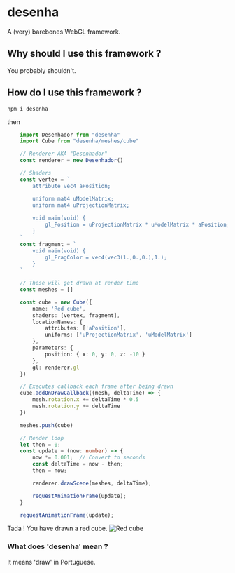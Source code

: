 # desenha
A (very) barebones WebGL framework.

## Why should I use this framework ?
You probably shouldn't.

## How do I use this framework ?
`npm i desenha`

then

```ts
    import Desenhador from "desenha"
    import Cube from "desenha/meshes/cube"

    // Renderer AKA "Desenhador"
    const renderer = new Desenhador()

    // Shaders
    const vertex = `
        attribute vec4 aPosition;

        uniform mat4 uModelMatrix;
        uniform mat4 uProjectionMatrix;
        
        void main(void) {
            gl_Position = uProjectionMatrix * uModelMatrix * aPosition;
        }
    `
    const fragment = `
        void main(void) {
            gl_FragColor = vec4(vec3(1.,0.,0.),1.);
        }
    `

    // These will get drawn at render time
    const meshes = []

    const cube = new Cube({
        name: 'Red cube',
        shaders: [vertex, fragment],
        locationNames: {
            attributes: ['aPosition'],
            uniforms: ['uProjectionMatrix', 'uModelMatrix']
        },
        parameters: {
            position: { x: 0, y: 0, z: -10 }
        },
        gl: renderer.gl
    })

    // Executes callback each frame after being drawn
    cube.addOnDrawCallback((mesh, deltaTime) => {
        mesh.rotation.x += deltaTime * 0.5
        mesh.rotation.y += deltaTime
    })

    meshes.push(cube)

    // Render loop
    let then = 0;
    const update = (now: number) => {
        now *= 0.001;  // Convert to seconds
        const deltaTime = now - then;
        then = now;

        renderer.drawScene(meshes, deltaTime);

        requestAnimationFrame(update);
    }

    requestAnimationFrame(update);
```

Tada ! You have drawn a red cube.
![Red cube](https://i.imgur.com/ZoJGlo6.png)

### What does 'desenha' mean ?
It means 'draw' in Portuguese.